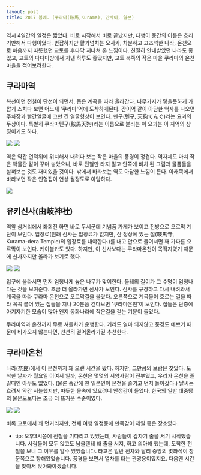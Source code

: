 ```yaml
---
layout: post
title: 2017 봄에. (쿠라마(鞍馬,Kurama), 간사이, 일본)
---
```


역시 4일간의 일정은 짧았다. 비로 시작해서 비로 끝났지만, 다행이 중간의 이틀은 흐리기만해서 다행이였다. 번잡하지만 활기넘치는 오사카, 차분하고 고즈넉한 나라, 온천으로 마음까지 따뜻했던 교토를 후다닥 지나쳐 온 느낌이다. 친절히 안내받았던 나라도 좋았고, 교토의 다다미방에서 지낸 하루도 좋았지만, 교토 북쪽의 작은 마을 쿠라마의 온천마을을 적어보려한다.

## 쿠라마역 <i class="fa fa-subway" aria-hidden="true"></i>

복선이던 전철이 단선이 되면서, 좁은 계곡을 따라 올라간다. 나무가지가 닿을듯하게 가깝게 스치다 보면 어느새 '쿠라마'역에 도착하게된다. 간이역 같이 아담한 역사를 나오면 주차장과 빨간얼굴에 코만 긴 얼굴형상이 보인다. 덴구(텐구, 天狗てんぐ)라는 요괴의 두상이다. 특별히 쿠라마텐구(鞍馬天狗)라는 이름으로 불리는 이 요괴는 이 지역의 상징이기도 하다. 

<div class="images">
	<img src="{{ site.baseurl }}/images/others/2017kansai/2017kansai_1.JPG">
	<img src="{{ site.baseurl }}/images/others/2017kansai/2017kansai_2.JPG">
</div>

역은 약간 언덕위에 위치해서 내려다 보는 작은 마을의 풍경이 정겹다. 역자체도 마치 작은 박물관 같이 꾸며 놓았으니, 바로 전철만 타지 말고 안쪽에 비치 된 그림과 물품들을 살펴보는 것도 재미있을 것이다. 밖에서 바라보는 역도 아담한 느낌이 든다. 아래쪽에서 바라보면 작은 인형집이 연상 될정도로 아담하다.

<div class="images">
	<img src="{{ site.baseurl }}/images/others/2017kansai/2017kansai_3.JPG">
</div>

## 유키신사(由岐神社) <i class="fa fa-long-arrow-up" aria-hidden="true"></i>

역앞 삼거리에서 좌회전 하면 바로 두세군데 기념품 가게가 보이고 전방으로 오르막 계단이 보인다. 입장료(원래 신사는 입장료가 없지만, 산 정상에 있는 절(鞍馬寺, Kurama-dera Temple)의 입장료를 내야한다.)를 내고 안으로 들어서면 꽤 가파른 오르막이 보인다. 케이블카도 있다. 하지만, 이 신사보다는 쿠라마온천이 목적지였기 때문에 신사까지만 올라가 보기로 했다.

<div class="images">
	<img src="{{ site.baseurl }}/images/others/2017kansai/2017kansai_4.JPG">
	<img src="{{ site.baseurl }}/images/others/2017kansai/2017kansai_5.JPG">
</div>

입구에 올라서면 먼저 엄청나게 높은 나무가 맞이한다. 둘레의 길이가 그 수명이 엄청나다는 것을 보여준다. 조금 더 올라가면 신사가 보인다. 신사를 구경하고 다시 내려와서 계곡을 따라 쿠라마 온천으로 오르막길을 올랐다. 오른쪽으로 계곡물이 흐르는 길을 따라 꼭꼭 붙어 있는 집들을 지나 20분쯤 걷다보면 '쿠라마온천'이 보인다. 집들은 단층에 아기자기한 모습이 많아 왠지 동화나라에 작은길을 걷는 기분이 들었다.

쿠라마역과 온천까지 무료 셔틀차가 운행한다. 거리도 얼마 되지않고 풍경도 예쁘기 때문에 비가오지 않는다면, 천천히 걸어올라가길 추천한다.

## 쿠라마온천 <i class="fa fa-bath" aria-hidden="true"></i>

나라(奈良)에서 이 온천까지 꽤 오랜 시간을 왔다. 하지만, 그만큼의 보람은 찾았다. 도착한 날짜가 월요일 이여서 일까, 온천은 몇몇의 서양사람이 전부였고, 우리가 온천을 즐길때엔 아무도 없었다. (물론 중간에 한 일본인이 온천을 즐기고 먼저 돌아갔다.) 날씨는 흐려서 약간 서늘했지만, 따뜻한 물속에 있으려니 안정감이 들었다. 한국의 일반 대중탕의 물온도보다는 조금 더 뜨거운 수준이였다.

<div class="images">
	<img src="{{ site.baseurl }}/images/others/2017kansai/2017kansai_6.JPG">
	<img src="{{ site.baseurl }}/images/others/2017kansai/2017kansai_7.JPG">
</div>

비록 교토에서 꽤 먼거리지만, 전체 여행 일정중에 만족감이 제일 좋은 장소였다.

* tip: 오후3시쯤에 전철을 기다리고 있었는데, 사람들이 갑자기 줄을 서기 시작했습니다. 사람들이 모두 앉고도 남을텐테 왜 줄을 서지, 하고 의아해 했는데, 도착한 전철을 보니 그 이유를 알수 있었습니다. 타고온 일반 전차와 달리 중앙의 몇좌석이 창문쪽으로 향해있었습니다. 풍경을 보면서 열차를 타는 관광용이였지요. 다음엔 시간을 찾아서 앉아봐야겠습니다.